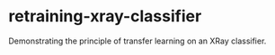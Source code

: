 # retraining-xray-classifier
Demonstrating the principle of transfer learning on an XRay classifier.
